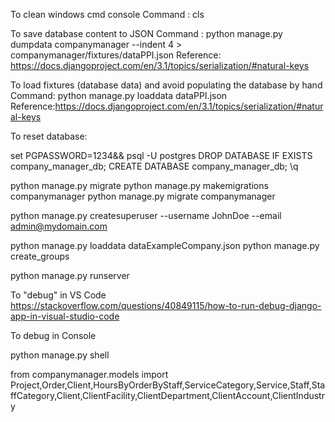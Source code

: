 To clean windows cmd console
Command : cls 

To save database content to JSON
Command : python manage.py  dumpdata companymanager --indent 4 > companymanager/fixtures/dataPPI.json
Reference: https://docs.djangoproject.com/en/3.1/topics/serialization/#natural-keys


To load fixtures (database data) and avoid populating the database by hand
Command: python manage.py loaddata dataPPI.json
Reference:https://docs.djangoproject.com/en/3.1/topics/serialization/#natural-keys


To reset database:

set PGPASSWORD=1234&& psql -U postgres
DROP DATABASE IF EXISTS company_manager_db;
CREATE DATABASE company_manager_db;
\q

python manage.py migrate
python manage.py makemigrations companymanager
python manage.py migrate companymanager

python manage.py createsuperuser --username JohnDoe --email admin@mydomain.com

python manage.py loaddata dataExampleCompany.json
python manage.py create_groups

python manage.py runserver



To "debug" in VS Code
https://stackoverflow.com/questions/40849115/how-to-run-debug-django-app-in-visual-studio-code

To debug in Console

python manage.py shell

from  companymanager.models import Project,Order,Client,HoursByOrderByStaff,ServiceCategory,Service,Staff,StaffCategory,Client,ClientFacility,ClientDepartment,ClientAccount,ClientIndustry


